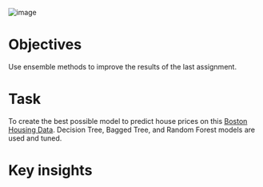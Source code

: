 ![image](https://user-images.githubusercontent.com/126204698/230650043-3ca0d092-e21b-465c-9399-157750e1b51b.png)

# Objectives
Use ensemble methods to improve the results of the last assignment. 

# Task
To create the best possible model to predict house prices on this [Boston Housing Data](https://docs.google.com/spreadsheets/d/e/2PACX-1vQ8cbwauNV5rkFP_hFp8-ZEgY_r3ZEQDcFVo0QshmP7Z9dGZaSXRE7nwFLg2wM43zIh2biZ40Cbv4Mh/pub?gid=2001589399&single=true&output=csv). Decision Tree, Bagged Tree, and Random Forest models are used and tuned.

# Key insights
